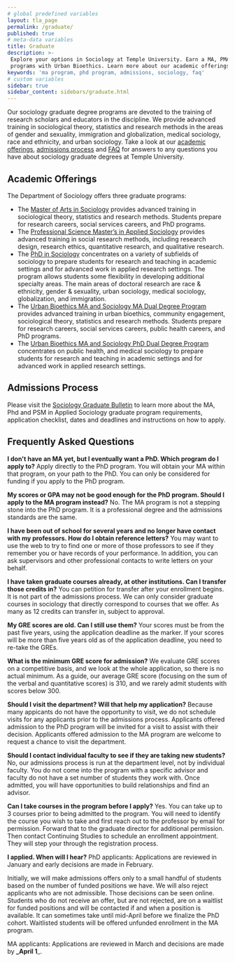 ```yaml
---
# global predefined variables
layout: tla_page
permalink: /graduate/
published: true
# meta-data variables
title: Graduate
description: >-
 Explore your options in Sociology at Temple University. Earn a MA, PMA, or PhD in Sociology, or try one of our MA or PhD dual degree 
 programs with Urban Bioethics. Learn more about our academic offerings, admissions process, and FAQs in the College of Liberal Arts.
keywords: 'ma program, phd program, admissions, sociology, faq'
# custom variables
sidebar: true
sidebar_content: sidebars/graduate.html
---
```

Our sociology graduate degree programs are devoted to the training of research scholars and educators in the discipline. We provide advanced training in sociological theory, statistics and research methods in the areas of gender and sexuality, immigration and globalization, medical sociology, race and ethnicity, and urban sociology. Take a look at our [academic offerings](#academic-offerings), [admissions process](#admissions-process) and [FAQ](#frequently-asked-questions) for answers to any questions you have about sociology graduate degrees at Temple University.

## Academic Offerings
The Department of Sociology offers three graduate programs:

- The [Master of Arts in Sociology](http://bulletin.temple.edu/graduate/scd/cla/sociology-ma/) provides advanced training in sociological theory, statistics and research methods. Students prepare for research careers, social services careers, and PhD programs.
- The [Professional Science Master’s in Applied Sociology](http://bulletin.temple.edu/graduate/scd/cla/applied-sociology-psm/) provides advanced training in social research methods, including research design, research ethics, quantitative research, and qualitative research.
- The [PhD in Sociology](http://bulletin.temple.edu/graduate/scd/cla/sociology-phd/) concentrates on a variety of subfields of sociology to prepare students for research and teaching in academic settings and for advanced work in applied research settings. The program allows students some flexibility in developing additional specialty areas. The main areas of doctoral research are race & ethnicity, gender & sexuality, urban sociology, medical sociology, globalization, and immigration.
- The [Urban Bioethics MA and Sociology MA Dual Degree Program](https://sites.temple.edu/maubmasoc/) provides advanced training in urban bioethics, community engagement, sociological theory, statistics and research methods. Students prepare for research careers, social services careers, public health careers, and PhD programs.
- The [Urban Bioethics MA and Sociology PhD Dual Degree Program](https://sites.temple.edu/maubphdsoc/) concentrates on public health, and medical sociology to prepare students for research and teaching in academic settings and for advanced work in applied research settings.

## Admissions Process
Please visit the [Sociology Graduate Bulletin](http://bulletin.temple.edu/graduate/scd/cla/sociology-ma/#admissiontext) to learn more about the MA, Phd and PSM in Applied Sociology graduate program requirements, application checklist, dates and deadlines and instructions on how to apply.
 
## Frequently Asked Questions

**I don't have an MA yet, but I eventually want a PhD. Which program do I apply to?**
Apply directly to the PhD program. You will obtain your MA within that program, on your path to the PhD. You can only be considered for funding if you apply to the PhD program.

**My scores or GPA may not be good enough for the PhD program. Should I apply to the MA program instead?**
No. The MA program is not a stepping stone into the PhD program. It is a professional degree and the admissions standards are the same.

**I have been out of school for several years and no longer have contact with my professors. How do I obtain reference letters?**
You may want to use the web to try to find one or more of those professors to see if they remember you or have records of your performance. In addition, you can ask supervisors and other professional contacts to write letters on your behalf.

**I have taken graduate courses already, at other institutions. Can I transfer those credits in?**
You can petition for transfer after your enrollment begins. It is not part of the admissions process. We can only consider graduate courses in sociology that directly correspond to courses that we offer. As many as 12 credits can transfer in, subject to approval.

**My GRE scores are old. Can I still use them?**
Your scores must be from the past five years, using the application deadline as the marker. If your scores will be more than five years old as of the application deadline, you need to re-take the GREs.

**What is the minimum GRE score for admission?**
We evaluate GRE scores on a competitive basis, and we look at the whole application, so there is no actual minimum. As a guide, our average GRE score (focusing on the sum of the verbal and quantitative scores) is 310, and we rarely admit students with scores below 300.

**Should I visit the department? Will that help my application?**
Because many appicants do not have the opportunity to visit, we do not schedule visits for any applicants prior to the admissions process. Applicants offered admission to the PhD program will be invited for a visit to assist with their decision. Applicants offered admission to the MA program are welcome to request a chance to visit the department.

**Should I contact individual faculty to see if they are taking new students?**
No, our admissions process is run at the department level, not by individual faculty. You do not come into the program with a specific advisor and faculty do not have a set number of students they work with. Once admitted, you will have opportunities to build relationships and find an advisor.

**Can I take courses in the program before I apply?**
Yes. You can take up to 3 courses prior to being admitted to the program. You will need to identify the course you wish to take and first reach out to the professor by email for permission. Forward that to the graduate director for additional permission. Then contact Continuing Studies to schedule an enrollment appointment. They will step your through the registration process.

**I applied. When will I hear?**
PhD applicants: Applications are reviewed in January and early decisions are made in February.

Initially, we will make admissions offers only to a small handful of students based on the number of funded positions we have. We will also reject applicants who are not admissible. Those decisions can be seen online. Students who do not receive an offer, but are not rejected, are on a waitlist for funded positions and will be contacted if and when a position is available. It can sometimes take until mid-April before we finalize the PhD cohort. Waitlisted students will be offered unfunded enrollment in the MA program.
 
MA applicants: Applications are reviewed in March and decisions are made by **_April 1**_.
